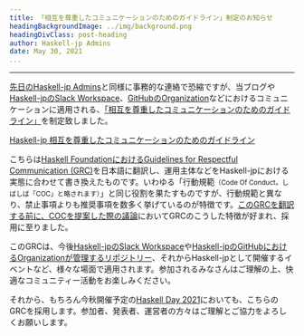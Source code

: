 ```yaml
---
title: 「相互を尊重したコミュニケーションのためのガイドライン」制定のお知らせ
headingBackgroundImage: ../img/background.png
headingDivClass: post-heading
author: Haskell-jp Admins
date: May 30, 2021
...
```

---

[先日のHaskell-jp Admins](about_admins.html)と同様に事務的な連絡で恐縮ですが、当ブログや[Haskell-jpのSlack Workspace](/signin-slack.html)、[GitHubのOrganization](https://haskell.jp/signin-slack.html)などにおけるコミュニケーションに適用される、[「相互を尊重したコミュニケーションのためのガイドライン」](https://github.com/haskell-jp/community/blob/master/GRC.md)を制定致しました。

[Haskell-jp 相互を尊重したコミュニケーションのためのガイドライン](https://github.com/haskell-jp/community/blob/master/GRC.md)

こちらは[Haskell FoundationにおけるGuidelines for Respectful Communication (GRC)](https://haskell.foundation/guidelines-for-respectful-communication/)を日本語に翻訳し、運用主体などをHaskell-jpにおける実態に合わせて書き換えたものです。いわゆる「行動規範<small>（Code Of Conduct。しばしば「COC」と略されます）</small>」と同じ役割を果たすものですが、行動規範と異なり、禁止事項よりも推奨事項を数多く挙げているのが特徴です。[このGRCを翻訳する前に、COCを提案した際の議論](https://github.com/haskell-jp/community/pull/29)においてGRCのこうした特徴が好まれ、採用に至りました。

このGRCは、今後[Haskell-jpのSlack Workspace](https://haskell.jp/signin-slack.html)や[Haskell-jpのGitHubにおけるOrganizationが管理するリポジトリー](https://github.com/haskell-jp/)、それからHaskell-jpとして開催するイベントなど、様々な場面で適用されます。参加されるみなさんはご理解の上、快適なコミュニティー活動をお楽しみください。

それから、もちろん今秋開催予定の[Haskell Day 2021](https://haskell.jp/haskell-day-2021/)においても、こちらのGRCを採用します。参加者、発表者、運営者の方々はご理解とご協力をよろしくお願いします。

